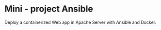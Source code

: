 Mini - project Ansible
=========

Deploy a containerized Web app in Apache Server with Ansible and Docker.
